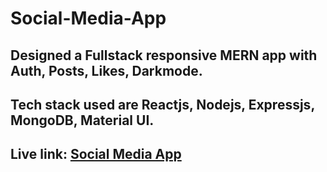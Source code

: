 # Social-Media-App

## Designed a Fullstack responsive MERN app with Auth, Posts, Likes, Darkmode.
## Tech stack used are Reactjs, Nodejs, Expressjs, MongoDB, Material UI.
## Live link: [Social Media App](https://64da16ba627060000860de5b--preeminent-wisp-e95f59.netlify.app/) 

